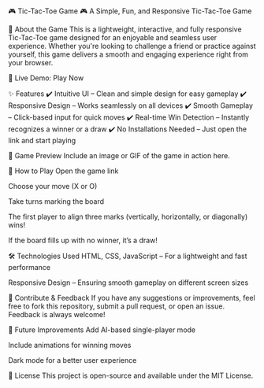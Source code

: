 🎮 Tic-Tac-Toe Game 🎮
A Simple, Fun, and Responsive Tic-Tac-Toe Game


🌟 About the Game
This is a lightweight, interactive, and fully responsive Tic-Tac-Toe game designed for an enjoyable and seamless user experience. Whether you're looking to challenge a friend or practice against yourself, this game delivers a smooth and engaging experience right from your browser.

🔗 Live Demo: Play Now

✨ Features
✔️ Intuitive UI – Clean and simple design for easy gameplay
✔️ Responsive Design – Works seamlessly on all devices
✔️ Smooth Gameplay – Click-based input for quick moves
✔️ Real-time Win Detection – Instantly recognizes a winner or a draw
✔️ No Installations Needed – Just open the link and start playing

📸 Game Preview
Include an image or GIF of the game in action here.

🚀 How to Play
Open the game link

Choose your move (X or O)

Take turns marking the board

The first player to align three marks (vertically, horizontally, or diagonally) wins!

If the board fills up with no winner, it’s a draw!

🛠️ Technologies Used
HTML, CSS, JavaScript – For a lightweight and fast performance

Responsive Design – Ensuring smooth gameplay on different screen sizes

📢 Contribute & Feedback
If you have any suggestions or improvements, feel free to fork this repository, submit a pull request, or open an issue. Feedback is always welcome!

🎯 Future Improvements
 Add AI-based single-player mode

 Include animations for winning moves

 Dark mode for a better user experience

📜 License
This project is open-source and available under the MIT License.
